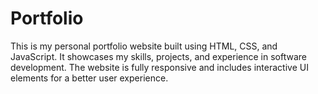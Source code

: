 # Portfolio

This is my personal portfolio website built using HTML, CSS, and JavaScript. It showcases my skills, projects, and experience in software development. The website is fully responsive and includes interactive UI elements for a better user experience.
